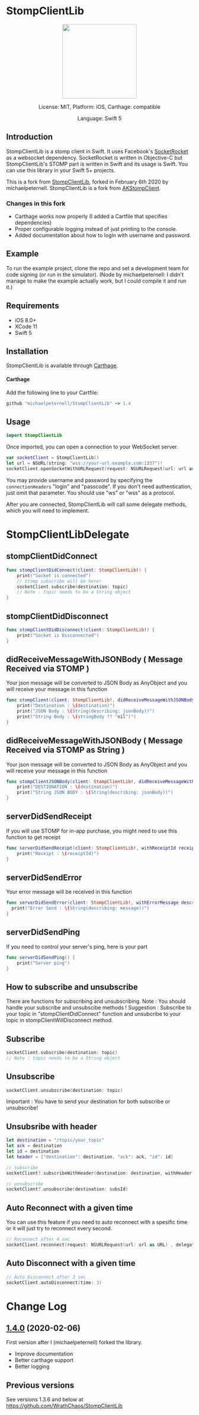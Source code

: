 # StompClientLib

<p align="center">
<img width="200" height="200" src="Screenshots/socket.png">
</p>

<p align="center">
License: MIT, Platform: iOS, Carthage: compatible
</p>

<p align="center">
Language: Swift 5
</p>

## Introduction

StompClientLib is a stomp client in Swift. It uses Facebook's [SocketRocket](https://github.com/facebook/SocketRocket) as a websocket dependency. SocketRocket is written in Objective-C but StompClientLib's STOMP part is written in Swift and its usage is Swift. You can use this library in your Swift 5+ projects.

This is a fork from [StompClientLib](https://github.com/WrathChaos/StompClientLib), forked in February 6th 2020 by michaelpeternell. StompClientLib is a fork from [AKStompClient](https://github.com/alibasta/AKStompClient).

### Changes in this fork

- Carthage works now properly (I added a Cartfile that specifies dependencies)
- Proper configurable logging instead of just printing to the console.
- Added documentation about how to login with username and password.

## Example

To run the example project, clone the repo and set a development team for code signing (or run in the simulator). (Node by michaelpeternell: I didn't manage to make the example actually work, but I could compile it and run it.)

## Requirements

- iOS 8.0+
- XCode 11
- Swift 5

## Installation

StompClientLib is available through [Carthage](https://github.com/Carthage/Carthage).

#### Carthage

Add the following line to your Cartfile:

```ruby
github "michaelpeternell/StompClientLib" ~> 1.4
```

## Usage

```swift
import StompClientLib
```

Once imported, you can open a connection to your WebSocket server.

```swift
var socketClient = StompClientLib()
let url = NSURL(string: "wss://your-url.example.com:1337")!
socketClient.openSocketWithURLRequest(request: NSURLRequest(url: url as URL), delegate: self, connectionHeaders: ["login": "kermit", "passcode": "Miss Piggy"])
```

You may provide username and password by specifying the `connectionHeaders` "login" and "passcode". If you don't need authentication, just omit that parameter. You should use "ws" or "wss" as a protocol.

After you are connected, StompClientLib will call some delegate methods, which you will need to implement.

# StompClientLibDelegate

## stompClientDidConnect

```swift
func stompClientDidConnect(client: StompClientLib!) {
    print("Socket is connected")
    // Stomp subscribe will be here!
    socketClient.subscribe(destination: topic)
    // Note : topic needs to be a String object
}
```

## stompClientDidDisconnect

```swift
func stompClientDidDisconnect(client: StompClientLib!) {
    print("Socket is Disconnected")
}
```

## didReceiveMessageWithJSONBody ( Message Received via STOMP )

Your json message will be converted to JSON Body as AnyObject and you will receive your message in this function

```swift
func stompClient(client: StompClientLib!, didReceiveMessageWithJSONBody jsonBody: AnyObject?, akaStringBody stringBody: String?, withHeader header: [String : String]?, withDestination destination: String) {
    print("Destination : \(destination)")
    print("JSON Body : \(String(describing: jsonBody))")
    print("String Body : \(stringBody ?? "nil")")
}
```

## didReceiveMessageWithJSONBody ( Message Received via STOMP as String )

Your json message will be converted to JSON Body as AnyObject and you will receive your message in this function

```swift
func stompClientJSONBody(client: StompClientLib!, didReceiveMessageWithJSONBody jsonBody: String?, withHeader header: [String : String]?, withDestination destination: String) {
    print("DESTIONATION : \(destination)")
    print("String JSON BODY : \(String(describing: jsonBody))")
}
```

## serverDidSendReceipt

If you will use STOMP for in-app purchase, you might need to use this function to get receipt

```swift
func serverDidSendReceipt(client: StompClientLib!, withReceiptId receiptId: String) {
    print("Receipt : \(receiptId)")
}
```

## serverDidSendError

Your error message will be received in this function

```swift
func serverDidSendError(client: StompClientLib!, withErrorMessage description: String, detailedErrorMessage message: String?) {
  print("Error Send : \(String(describing: message))")
}
```

## serverDidSendPing

If you need to control your server's ping, here is your part

```swift
func serverDidSendPing() {
    print("Server ping")
}
```

## How to subscribe and unsubscribe

There are functions for subscribing and unsubscribing.
Note : You should handle your subscribe and unsubscibe methods !
Suggestion : Subscribe to your topic in "stompClientDidConnect" function and unsubcribe to your topic in stompClientWillDisconnect method.

## Subscribe

```swift
socketClient.subscribe(destination: topic)
// Note : topic needs to be a String object
```

## Unsubscribe

```swift
socketClient.unsubscribe(destination: topic)
```

Important : You have to send your destination for both subscribe or unsubscribe!

## Unsubsribe with header

```swift
let destination = "/topic/your_topic"
let ack = destination
let id = destination
let header = ["destination": destination, "ack": ack, "id": id]

// subscribe
socketClient?.subscribeWithHeader(destination: destination, withHeader: header)

// unsubscribe
socketClient?.unsubscribe(destination: subsId)
```

## Auto Reconnect with a given time

You can use this feature if you need to auto reconnect with a spesific time or it will just try to reconnect every second.

```swift
// Reconnect after 4 sec
socketClient.reconnect(request: NSURLRequest(url: url as URL) , delegate: self as StompClientLibDelegate, time: 4.0)
```

## Auto Disconnect with a given time

```swift
// Auto Disconnect after 3 sec
socketClient.autoDisconnect(time: 3)
```

# Change Log

## [1.4.0](https://github.com/michaelpeternell/StompClientLib/tree/1.4.0) (2020-02-06)

First version after I (michaelpeternell) forked the library.

- Improve documentation
- Better carthage support
- Better logging

## Previous versions

See versions 1.3.6 and below at https://github.com/WrathChaos/StompClientLib
